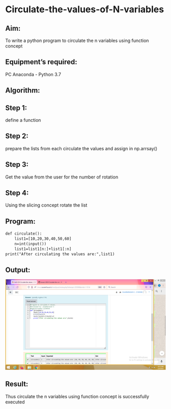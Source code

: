 # Circulate-the-values-of-N-variables
## Aim:
To write a python program to circulate the n variables using function concept
## Equipment’s required:
PC
Anaconda - Python 3.7
## Algorithm: 
## Step 1:
define a function

## Step 2:
prepare the lists from each circulate the values and assign in np.arrsay()

## Step 3:
Get the value from the user for the number of rotation

## Step 4:
Using the slicing concept rotate the list



## Program:
```
def circulate():
    list1=[10,20,30,40,50,60]
    n=int(input())
    list1=list1[n:]+list1[:n]
print("After circulating the values are:",list1)
```
## Output:
![git log](./Screenshot.png)
## Result:
Thus circulate the n variables using function concept is successfully executed
